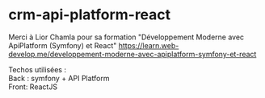 # crm-api-platform-react
Merci à Lior Chamla pour sa formation "Développement Moderne avec ApiPlatform (Symfony) et React"
https://learn.web-develop.me/developpement-moderne-avec-apiplatform-symfony-et-react

Techos utilisées :  
Back : symfony + API Platform  
Front: ReactJS  
